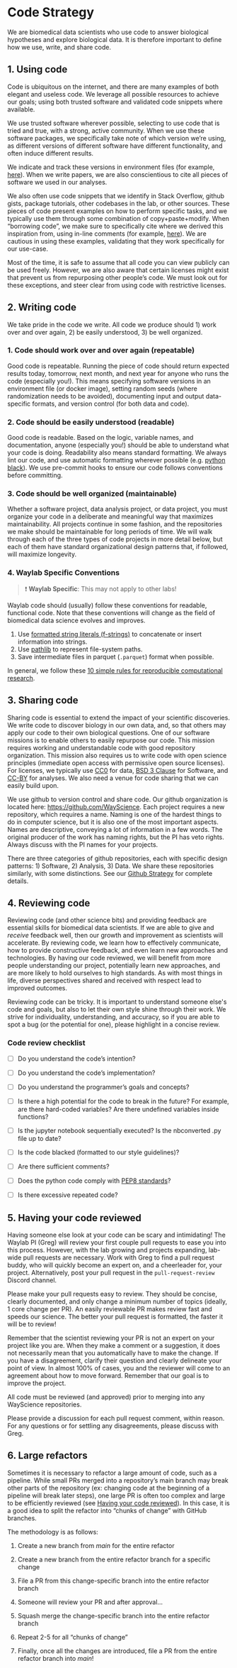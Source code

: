 # Code Strategy

We are biomedical data scientists who use code to answer biological hypotheses and explore biological data.
It is therefore important to define how we use, write, and share code.

## 1. Using code

Code is ubiquitous on the internet, and there are many examples of both elegant and useless code.
We leverage all possible resources to achieve our goals; using both trusted software and validated code snippets where available.

We use trusted software wherever possible, selecting to use code that is tried and true, with a strong, active community.
When we use these software packages, we specifically take note of which version we’re using, as different versions of different software have different functionality, and often induce different results.

We indicate and track these versions in environment files (for example, [here](https://github.com/broadinstitute/cell-health/blob/master/environment.yml#L6)).
When we write papers, we are also conscientious to cite all pieces of software we used in our analyses.

We also often use code snippets that we identify in Stack Overflow, github gists, package tutorials, other codebases in the lab, or other sources.
These pieces of code present examples on how to perform specific tasks, and we typically use them through some combination of copy+paste+modify.
When “borrowing code”, we make sure to specifically cite where we derived this inspiration from, using in-line comments (for example, [here](https://github.com/cytomining/pycytominer/blob/master/pycytominer/operations/transform.py#L16)).
We are cautious in using these examples, validating that they work specifically for our use-case.

Most of the time, it is safe to assume that all code you can view publicly can be used freely.
However, we are also aware that certain licenses might exist that prevent us from repurposing other people’s code.
We must look out for these exceptions, and steer clear from using code with restrictive licenses.

## 2. Writing code

We take pride in the code we write.
All code we produce should 1) work over and over again, 2) be easily understood, 3) be well organized.

### 1. Code should work over and over again (repeatable)

Good code is repeatable.
Running the piece of code should return expected results today, tomorrow, next month, and next year for anyone who runs the code (especially you!).
This means specifying software versions in an environment file (or docker image), setting random seeds (where randomization needs to be avoided), documenting input and output data-specific formats, and version control (for both data and code).

### 2. Code should be easily understood (readable)

Good code is readable.
Based on the logic, variable names, and documentation, anyone (especially you!) should be able to understand what your code is doing.
Readability also means standard formatting.
We always lint our code, and use automatic formatting wherever possible (e.g. [python black](https://github.com/psf/black)).
We use pre-commit hooks to ensure our code follows conventions before committing.

### 3. Code should be well organized (maintainable)

Whether a software project, data analysis project, or data project, you must organize your code in a deliberate and meaningful way that maximizes maintainability.
All projects continue in some fashion, and the repositories we make should be maintainable for long periods of time.
We will walk through each of the three types of code projects in more detail below, but each of them have standard organizational design patterns that, if followed, will maximize longevity.

### 4. Waylab Specific Conventions

> :exclamation: **Waylab Specific**: This may not apply to other labs!

Waylab code should (usually) follow these conventions for readable, functional code.
Note that these conventions will change as the field of biomedical data science evolves and improves.

1. Use [formatted string literals (f-strings)](https://docs.python.org/3/tutorial/inputoutput.html#tut-f-strings) to concatenate or insert information into strings.
1. Use [pathlib](https://docs.python.org/3/library/pathlib.html) to represent file-system paths.
1. Save intermediate files in parquet (`.parquet`) format when possible.

In general, we follow these [10 simple rules for reproducible computational research](https://doi.org/10.1371/journal.pcbi.1003285).

## 3. Sharing code

Sharing code is essential to extend the impact of your scientific discoveries.
We write code to discover biology in our own data, and, so that others may apply our code to their own biological questions.
One of our software missions is to enable others to easily repurpose our code.
This mission requires working and understandable code with good repository organization.
This mission also requires us to write code with open science principles (immediate open access with permissive open source licenses).
For licenses, we typically use [CC0](https://creativecommons.org/share-your-work/public-domain/cc0/) for data, [BSD 3 Clause](https://opensource.org/licenses/BSD-3-Clause) for Software, and [CC-BY](https://creativecommons.org/licenses/by/4.0/) for analyses.
We also need a venue for code sharing that we can easily build upon.

We use github to version control and share code.
Our github organization is located here: <https://github.com/WayScience>.
Each project requires a new repository, which requires a name.
Naming is one of the hardest things to do in computer science, but it is also one of the most important aspects.
Names are descriptive, conveying a lot of information in a few words.
The original producer of the work has naming rights, but the PI has veto rights.
Always discuss with the PI names for your projects.

There are three categories of github repositories, each with specific design patterns: 1) Software, 2) Analysis, 3) Data.
We share these repositories similarly, with some distinctions.
See our [Github Strategy](https://docs.google.com/document/d/1biMvpUvOB1RJkGrwcIxRiILCbGlIWG21imnG1K7RsIY/edit?usp=sharing) for complete details.

## 4. Reviewing code

Reviewing code (and other science bits) and providing feedback are essential skills for biomedical data scientists.
If we are able to give and _receive_ feedback well, then our growth and improvement as scientists will accelerate.
By reviewing code, we learn how to effectively communicate, how to provide constructive feedback, and even learn new approaches and technologies.
By having our code reviewed, we will benefit from more people understanding our project, potentially learn new approaches, and are more likely to hold ourselves to high standards.
As with most things in life, diverse perspectives shared and received with respect lead to improved outcomes.

Reviewing code can be tricky.
It is important to understand someone else's code and goals, but also to let their own style shine through their work.
We strive for individuality, understanding, and accuracy, so if you are able to spot a bug (or the potential for one), please highlight in a concise review.

### Code review checklist

- [ ] Do you understand the code’s intention?

- [ ] Do you understand the code’s implementation?

- [ ] Do you understand the programmer’s goals and concepts?

- [ ] Is there a high potential for the code to break in the future? For example, are there hard-coded variables? Are there undefined variables inside functions?

- [ ] Is the jupyter notebook sequentially executed? Is the nbconverted .py file up to date?

- [ ] Is the code blacked (formatted to our style guidelines)?

- [ ] Are there sufficient comments?

- [ ] Does the python code comply with [PEP8 standards](https://peps.python.org/pep-0008/)?

- [ ] Is there excessive repeated code?

## 5. Having your code reviewed

Having someone else look at your code can be scary and intimidating!
The Waylab PI (Greg) will review your first couple pull requests to ease you into this process. However, with the lab growing and projects expanding, lab-wide pull requests are necessary.
Work with Greg to find a pull request buddy, who will quickly become an expert on, and a cheerleader for, your project.
Alternatively, post your pull request in the `pull-request-review` Discord channel.

Please make your pull requests easy to review.
They should be concise, clearly documented, and only change a minimum number of topics (ideally, 1 core change per PR).
An easily reviewable PR makes review fast and speeds our science.
The better your pull request is formatted, the faster it will be to review!

Remember that the scientist reviewing your PR is not an expert on your project like you are.
When they make a comment or a suggestion, it does not necessarily mean that you automatically have to make the change.
If you have a disagreement, clarify their question and clearly delineate your point of view.
In almost 100% of cases, you and the reviewer will come to an agreement about how to move forward.
Remember that our goal is to improve the project.

All code must be reviewed (and approved) prior to merging into any WayScience repositories.

Please provide a discussion for each pull request comment, within reason.
For any questions or for settling any disagreements, please discuss with Greg.

## 6. Large refactors

Sometimes it is necessary to refactor a large amount of code, such as a pipeline.
While small PRs merged into a repository’s main branch may break other parts of the repository (ex: changing code at the beginning of a pipeline will break later steps), one large PR is often too complex and large to be efficiently reviewed (see [Having your code reviewed](#having-your-code-reviewed)).
In this case, it is a good idea to split the refactor into “chunks of change” with GitHub branches.

The methodology is as follows:

1. Create a new branch from _main_ for the entire refactor

1. Create a new branch from the entire refactor branch for a specific change

1. File a PR from this change-specific branch into the entire refactor branch

1. Someone will review your PR and after approval…

1. Squash merge the change-specific branch into the entire refactor branch

1. Repeat 2-5 for all “chunks of change”

1. Finally, once all the changes are introduced, file a PR from the entire refactor branch into _main_!
